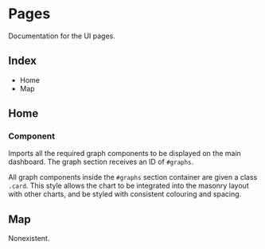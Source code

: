 # Pages

Documentation for the UI pages.

## Index

- Home
- Map

## Home

### Component

Imports all the required graph components to be displayed on the main dashboard.
The graph section receives an ID of `#graphs`.

All graph components inside the `#graphs` section container are given a class `.card`. This style allows the chart to be integrated into the masonry layout with other charts, and be styled with consistent colouring and spacing.

## Map

Nonexistent.
